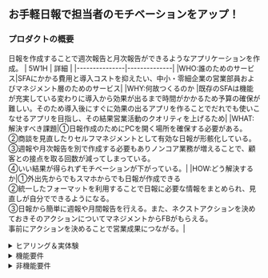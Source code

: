 ## お手軽日報で担当者のモチベーションをアップ！


### プロダクトの概要
日報を作成することで週次報告と月次報告ができるようなアプリケーションを作成。
|      5W1H     |       詳細       |
|---------------|--------------|
|WHO:誰のためのサービス|SFAにかかる費用と導入コストを抑えたい、中小・零細企業の営業部員およびマネジメント層のためのサービス|
|WHY:何故つくるのか |既存のSFAは機能が充実している変わりに導入から効果が出るまで時間がかかるため予算の確保が難しい。そのため導入後にすぐに効果の出るアプリを作ることでだれでも使いこなせるアプリを目指し、その結果営業活動のクオリティを上げるため|
|WHAT:解決すべき課題|①日報作成のためにPCを開く場所を確保する必要がある。<br>②商談を見直したりセルフマネジメントとして有効な日報が形骸化している。<br>③週報や月次報告を別で作成する必要もありノンコア業務が増えることで、顧客との接点を取る回数が減ってしまっている。<br>④いい結果が得られずモチベーションが下がっている。|
|HOW:どう解決するか|①外出先からでもスマホからでも日報が作成できる<br>②統一したフォーマットを利用することで日報に必要な情報をまとめられ、見直しが自分でできるようになる。<br>③日報から簡単に週報や月間報告を行える。また、ネクストアクションを決めておきそのアクションについてマネジメントからFBがもらえる。<br>事前にアクションを決めることで営業成果につながる。|

<details>
  <summary>ヒアリング＆実体験 </summary>
  ・マネジメント側
  
> 経営層に売り上げ目標に対しての進捗報告する必要があるので、その時に必要な情報源として各担当の状況を把握するしたい。
  日々の活動のフィードバックはしたいが、時間も限られるしチーム全員にそれはできない。毎日の行動状況とネクストアクション、フェーズの変化を見たい。  
> salesforceは使い勝手が悪く、専門の担当者がいないとダッシュボードを作成したりするのが難しい。あとライセンス料がめっちゃ高い。  
> 担当者からも日報は日報で書かないといけないし、フェーズの変更するためだけにまたsaleseforceに記載してというのが面倒といわれる。  
> できれば日報もダッシュボードも完結したアプリが欲しい。  
>名刺管理したり、顧客管理、他のデータベースとも連携してるのでsalesforceのデータと連携できればよりよいが、  
>担当者の報告書類作成の時間短縮と、マネジメント側がいつでも簡単に進捗確認できるのであれば必須ではない。

※フェーズの例 
|商談フェーズ|	フェーズの概要	|受注確度|
|-----------|----------------|--------|
|1 商談の見極め	|注力するべき優先順位を決めるフェーズ|	0%|
|2	課題の考察|	顧客のニーズを把握し合意するフェーズ|	15%|
|3	メリットの訴求	|提案した解決策のメリットに合意してもらうフェーズ|	25%|
|4	意思決定者の賛同|	意思決定者からの評価を得るフェーズ |50%|
|5	契約締結への調整|	発注・契約締結に向けて条件など最終調整を行うフェーズ|	70%|
|6	契約合意	|内諾を得るフェーズ	|80%|
|7	事務手続き |	注文書、規約等の受理を行うフェーズ|	95%|
|8	受注・成約	|商談受注のフェーズ	|100%|
|9	不成立	|不成立のフェーズ	|0%|

・担当者側
> 正直salesforceを使いこなすほどの費用対効果は出ていないと思っている。  
> マネジメント層は色々みたいのかもしれないが、担当者としては自分の顧客の管理ができればいいので日報で定期報告ができるのであれば使いたい。  
> 後、どういう活動をしているが案件が進まないとかのアドバイスをもらいたいが自分の案件で毎回進捗を説明するのが面倒で相談していないこともある。  
> 日報書いたことを上司がどうなっているかだけでも分かるように、顧客を選べば日報が簡単に見れたり進捗が目に見えるとあの会社のことで相談なんですけど…という感じで声をかけやすい。  
> 一日の外回りの数をカウントされるので日報はできるだけ簡単に終わらせたい。週次の報告だけで会議が終わってしままず今後どう行動すればいいのかというところを会議では会話したい。
</details>

<details>
 <summary>機能要件</summary>
  
|要件NO|分類|分類2|要件内容|重要度|検討事項|
|--|--------|-------|-----------|---|-------|
|1|案件管理|日報作成|簡単に日報が作成できるフォーム|高|スマホはアプリがよりよい|
|2|案件管理|商談ステータス管理|商談ステータスがダッシュボードで確認できる|高|どの商談を境に商談ステータスが変わったか分かるとよりよい|
|3|案件管理|ネクストアクション|案件のネクストアクションがダッシュボードから確認できる|高||
|4|案件管理|日報検索|過去の日報検索ができる|高||
|5|担当者管理|案件フィードバック|案件ごとにフィードバックできる。|高||
|6|担当者管理|行動量|担当者ダッシュボードで今日の日報一覧が見える|中||
|7|担当者管理|日報作成しているか確認|メールで通知(日報のリンク)|低||
|8|チーム管理|チーム全体の案件管理|担当者一覧機能　管理側は楽だが優先度は低い|低||
  
</details>

<details>
 <summary>非機能要件</summary>

|分類|概要|要件項目|
|----|---|-------|
|可用性|システムの継続利用|オンプレではなくクラウド利用により物理的な破壊や災害時でも利用可能|
|性能・拡張性|システムの性能、将来の拡張|読み込み速度向上、月額制度を設けてデータベース容量の拡張と要望の機能開発|
|運用・保守|運用と保守|サポート宛てページよりメールにて不具合の連絡可。また機能要望も連絡可。|
|セキュリティ|セキュリティの確保|ログイン認証|


</details>



